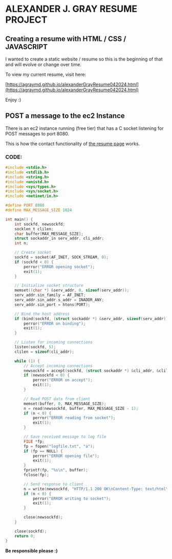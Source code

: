 # ALEXANDER J. GRAY RESUME PROJECT 
## Creating a resume with HTML / CSS / JAVASCRIPT 

I wanted to create a static website / resume so this is the beginning of that and will evolve or change over time. 

To view my current resume, visit here:

[https://agraymd.github.io/alexanderGrayResume042024.html](https://agraymd.github.io/alexanderGrayResume042024.html)

Enjoy :)


## POST a message to the ec2 Instance 

There is an ec2 instance running (free tier) that has a C socket listening for POST messages to port 8080. 

This is how the contact functionality of [the resume page](https://agraymd.github.io/alexanderGrayResume042024.html) works. 

### CODE: 

```C
#include <stdio.h>
#include <stdlib.h>
#include <string.h>
#include <unistd.h>
#include <sys/types.h>
#include <sys/socket.h>
#include <netinet/in.h>

#define PORT 8080
#define MAX_MESSAGE_SIZE 1024

int main() {
    int sockfd, newsockfd;
    socklen_t clilen;
    char buffer[MAX_MESSAGE_SIZE];
    struct sockaddr_in serv_addr, cli_addr;
    int n;

    // Create socket
    sockfd = socket(AF_INET, SOCK_STREAM, 0);
    if (sockfd < 0) {
        perror("ERROR opening socket");
        exit(1);
    }

    // Initialize socket structure
    memset((char *) &serv_addr, 0, sizeof(serv_addr));
    serv_addr.sin_family = AF_INET;
    serv_addr.sin_addr.s_addr = INADDR_ANY;
    serv_addr.sin_port = htons(PORT);

    // Bind the host address
    if (bind(sockfd, (struct sockaddr *) &serv_addr, sizeof(serv_addr)) < 0) {
        perror("ERROR on binding");
        exit(1);
    }

    // Listen for incoming connections
    listen(sockfd, 5);
    clilen = sizeof(cli_addr);

    while (1) {
        // Accept incoming connections
        newsockfd = accept(sockfd, (struct sockaddr *) &cli_addr, &clilen);
        if (newsockfd < 0) {
            perror("ERROR on accept");
            exit(1);
        }

        // Read POST data from client
        memset(buffer, 0, MAX_MESSAGE_SIZE);
        n = read(newsockfd, buffer, MAX_MESSAGE_SIZE - 1);
        if (n < 0) {
            perror("ERROR reading from socket");
            exit(1);
        }

        // Save received message to log file
        FILE *fp;
        fp = fopen("logfile.txt", "a");
        if (fp == NULL) {
            perror("ERROR opening file");
            exit(1);
        }
        fprintf(fp, "%s\n", buffer);
        fclose(fp);

        // Send response to client
        n = write(newsockfd, "HTTP/1.1 200 OK\nContent-Type: text/html\n\n<html><body><h1>Message received</h1></body></html>\n", strlen("HTTP/1.1 200 OK\nContent-Type: text/html\n\n<html><body><h1>Message received</h1></body></html>\n"));
        if (n < 0) {
            perror("ERROR writing to socket");
            exit(1);
        }

        close(newsockfd);
    }

    close(sockfd);
    return 0;
}
```

**Be responsible please :\)**